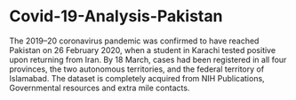 # Covid-19-Analysis-Pakistan
The 2019–20 coronavirus pandemic was confirmed to have reached Pakistan on 26 February 2020, when a student in Karachi tested positive upon returning from Iran. By 18 March, cases had been registered in all four provinces, the two autonomous territories, and the federal territory of Islamabad. The dataset is completely acquired from NIH Publications, Governmental resources and extra mile contacts.
